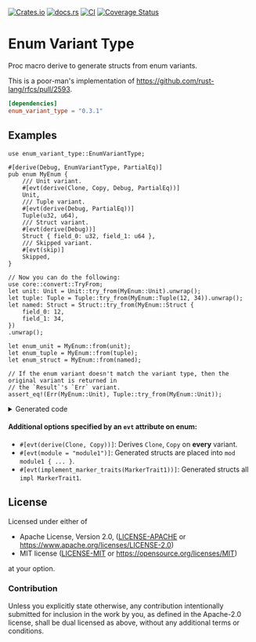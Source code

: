 [![Crates.io](https://img.shields.io/crates/v/enum_variant_type.svg)](https://crates.io/crates/enum_variant_type)
[![docs.rs](https://img.shields.io/docsrs/enum_variant_type)](https://docs.rs/enum_variant_type)
[![CI](https://github.com/azriel91/enum_variant_type/workflows/CI/badge.svg)](https://github.com/azriel91/enum_variant_type/actions/workflows/ci.yml)
[![Coverage Status](https://codecov.io/gh/azriel91/enum_variant_type/branch/main/graph/badge.svg)](https://codecov.io/gh/azriel91/enum_variant_type)

# Enum Variant Type

Proc macro derive to generate structs from enum variants.

This is a poor-man's implementation of <https://github.com/rust-lang/rfcs/pull/2593>.

```toml
[dependencies]
enum_variant_type = "0.3.1"
```

## Examples

```rust,edition2018
use enum_variant_type::EnumVariantType;

#[derive(Debug, EnumVariantType, PartialEq)]
pub enum MyEnum {
    /// Unit variant.
    #[evt(derive(Clone, Copy, Debug, PartialEq))]
    Unit,
    /// Tuple variant.
    #[evt(derive(Debug, PartialEq))]
    Tuple(u32, u64),
    /// Struct variant.
    #[evt(derive(Debug))]
    Struct { field_0: u32, field_1: u64 },
    /// Skipped variant.
    #[evt(skip)]
    Skipped,
}

// Now you can do the following:
use core::convert::TryFrom;
let unit: Unit = Unit::try_from(MyEnum::Unit).unwrap();
let tuple: Tuple = Tuple::try_from(MyEnum::Tuple(12, 34)).unwrap();
let named: Struct = Struct::try_from(MyEnum::Struct {
    field_0: 12,
    field_1: 34,
})
.unwrap();

let enum_unit = MyEnum::from(unit);
let enum_tuple = MyEnum::from(tuple);
let enum_struct = MyEnum::from(named);

// If the enum variant doesn't match the variant type, then the original variant is returned in
// the `Result`'s `Err` variant.
assert_eq!(Err(MyEnum::Unit), Tuple::try_from(MyEnum::Unit));
```

<details>

<summary>Generated code</summary>

```rust,edition2018
use core::convert::TryFrom;

/// Unit variant.
#[derive(Clone, Copy, Debug, PartialEq)]
pub struct Unit;

/// Tuple variant.
#[derive(Debug, PartialEq)]
pub struct Tuple(pub u32, pub u64);

/// Struct variant.
#[derive(Debug)]
pub struct Struct {
    pub field_0: u32,
    pub field_1: u64,
}

impl From<Unit> for MyEnum {
    fn from(variant_struct: Unit) -> Self {
        MyEnum::Unit
    }
}

impl TryFrom<MyEnum> for Unit {
    type Error = MyEnum;
    fn try_from(enum_variant: MyEnum) -> Result<Self, Self::Error> {
        if let MyEnum::Unit = enum_variant {
            Ok(Unit)
        } else {
            Err(enum_variant)
        }
    }
}

impl From<Tuple> for MyEnum {
    fn from(variant_struct: Tuple) -> Self {
        let Tuple(_0, _1) = variant_struct;
        MyEnum::Tuple(_0, _1)
    }
}

impl TryFrom<MyEnum> for Tuple {
    type Error = MyEnum;
    fn try_from(enum_variant: MyEnum) -> Result<Self, Self::Error> {
        if let MyEnum::Tuple(_0, _1) = enum_variant {
            Ok(Tuple(_0, _1))
        } else {
            Err(enum_variant)
        }
    }
}

impl From<Struct> for MyEnum {
    fn from(variant_struct: Struct) -> Self {
        let Struct { field_0, field_1 } = variant_struct;
        MyEnum::Struct { field_0, field_1 }
    }
}

impl TryFrom<MyEnum> for Struct {
    type Error = MyEnum;
    fn try_from(enum_variant: MyEnum) -> Result<Self, Self::Error> {
        if let MyEnum::Struct { field_0, field_1 } = enum_variant {
            Ok(Struct { field_0, field_1 })
        } else {
            Err(enum_variant)
        }
    }
}

# pub enum MyEnum {
#     /// Unit variant.
#     Unit,
#     /// Tuple variant.
#     Tuple(u32, u64),
#     /// Struct variant.
#     Struct {
#         field_0: u32,
#         field_1: u64,
#     },
# }
#
```

</details>

#### Additional options specified by an `evt` attribute on enum:

* `#[evt(derive(Clone, Copy))]`: Derives `Clone`, `Copy` on **every** variant.
* `#[evt(module = "module1")]`: Generated structs are placed into `mod module1 { ... }`.
* `#[evt(implement_marker_traits(MarkerTrait1))]`: Generated structs all `impl MarkerTrait1`.

## License

Licensed under either of

* Apache License, Version 2.0, ([LICENSE-APACHE](LICENSE-APACHE) or https://www.apache.org/licenses/LICENSE-2.0)
* MIT license ([LICENSE-MIT](LICENSE-MIT) or https://opensource.org/licenses/MIT)

at your option.

### Contribution

Unless you explicitly state otherwise, any contribution intentionally
submitted for inclusion in the work by you, as defined in the Apache-2.0
license, shall be dual licensed as above, without any additional terms or
conditions.
